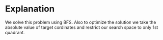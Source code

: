 # Explanation

We solve this problem using BFS. Also to optimize the solution we take the absolute value of target cordinates and restrict our search space to only 1st quadrant. 

